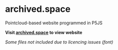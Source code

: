 # archived.space
Pointcloud-based website programmed in P5JS

**Visit [archived.space](https://archived.space/) to view website**

*Some files not included due to licencing issues (font)*
